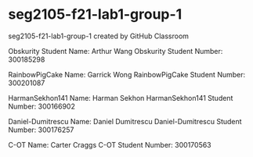 # seg2105-f21-lab1-group-1
seg2105-f21-lab1-group-1 created by GitHub Classroom

Obskurity Student Name: Arthur Wang
Obskurity Student Number: 300185298

RainbowPigCake Name: Garrick Wong
RainbowPigCake Student Number: 300201087

HarmanSekhon141 Name: Harman Sekhon 
HarmanSekhon141 Student Number: 300166902

Daniel-Dumitrescu Name: Daniel Dumitrescu
Daniel-Dumitrescu Student Number: 300176257

C-OT Name: Carter Craggs
C-OT Student Number: 300170563
